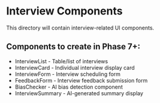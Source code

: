 # Interview Components

This directory will contain interview-related UI components.

## Components to create in Phase 7+:
- InterviewList - Table/list of interviews
- InterviewCard - Individual interview display card
- InterviewForm - Interview scheduling form
- FeedbackForm - Interview feedback submission form
- BiasChecker - AI bias detection component
- InterviewSummary - AI-generated summary display